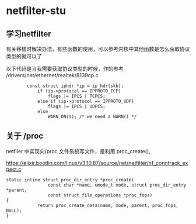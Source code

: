 # netfilter-stu
## 学习netfilter

有关移植时解决办法，有些函数的使用，可以参考内核中其他函数是怎么获取协议类型的就可以了

以下代码是当我需要获取协议类型的时候，作的参考 /drivers/net/ethernet/realtek/8139cp.c
````
		const struct iphdr *ip = ip_hdr(skb);
			if (ip->protocol == IPPROTO_TCP)
				flags |= IPCS | TCPCS;
			else if (ip->protocol == IPPROTO_UDP)
				flags |= IPCS | UDPCS;
			else
				WARN_ON(1);	/* we need a WARN() */
````

## 关于 /proc
   netfiler 中实现向/proc 文件系统写文件，是利用 proc_create(),   
   
   https://elixir.bootlin.com/linux/v3.10.87/source/net/netfilter/nf_conntrack_expect.c
````
static inline struct proc_dir_entry *proc_create(
				const char *name, umode_t mode, struct proc_dir_entry *parent,
				const struct file_operations *proc_fops)
{
			return proc_create_data(name, mode, parent, proc_fops, NULL);
}
````

